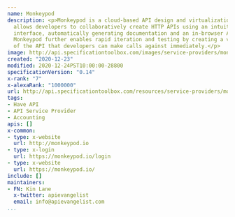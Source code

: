 ```yaml
---
name: Monkeypod
description: <p>Monkeypod is a cloud-based API design and virtualization tool. It
  allows developers to collaboratively create HTTP APIs using an intuitive browser-based
  interface, automatically generating documentation and an in-browser API sandbox.
  Monkeypod further enables rapid iteration and testing by creating a virtual version
  of the API that developers can make calls against immediately.</p>
image: http://api.specificationtoolbox.com/images/service-providers/monkeypod.jpg
created: "2020-12-23"
modified: 2020-12-24PST10:00:00-28800
specificationVersion: "0.14"
x-rank: "7"
x-alexaRank: "1000000"
url: http://api.specificationtoolbox.com/resources/service-providers/monkeypod/
tags:
- Have API
- API Service Provider
- Accounting
apis: []
x-common:
- type: x-website
  url: http://monkeypod.io
- type: x-login
  url: https://monkeypod.io/login
- type: x-website
  url: https://monkeypod.io/
include: []
maintainers:
- FN: Kin Lane
  x-twitter: apievangelist
  email: info@apievangelist.com
...
```

